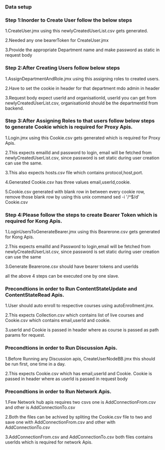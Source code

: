 ### Data setup

### Step 1:Inorder to Create User follow the below steps

1.CreateUser.jmx using this newlyCreatedUserList.csv gets generated.

2.Needed any one bearerToken for CreateUser.jmx

3.Provide the appropriate Department name and make password as static in request body

### Step 2:After Creating Users follow below steps

1.AssignDepartmentAndRole.jmx using this assigning roles to created users.

2.Have to set the cookie in header for that department mdo admin in header

3.Request body expect userId and organisationId, userId you can get from newlyCreatedUserList.csv, organisationId should be the departmentId from backend.

### Step 3:After Assigning Roles to that users follow below steps to generate Cookie which is required for Proxy Apis.

1.Login.jmx using this Cookie.csv gets generated which is required for Proxy Apis.

2.This expects emailId and password to login, email will be fetched from newlyCreatedUserList.csv, since password is set static during user creation can use the same.

3.This also expects hosts.csv file which contains protocol,host,port.

4.Generated Cookie.csv has three values email,userId,cookie.

5.Cookie.csv generated with blank row in between every cookie row, remove those blank row by using this unix command  sed -i '/^$/d' Cookie.csv

### Step 4:Please follow the steps to create Bearer Token which is required for Kong Apis.
 
1.LoginUsersToGenerateBearer.jmx using this Bearerone.csv gets generated for Kong Apis.

2.This expects emailId and Password to login,email will be fetched from newlyCreatedUserList.csv, since password is set static during user creation can use the same

3.Generate Bearerone.csv should have bearer tokens and userIds

all the above 4 steps can be executed one by one slave.

### Precondtions in order to Run ContentStateUpdate and ContentStateRead Apis.

1.User should auto enroll to respective courses using autoEnrollment.jmx.

2.This expects Collection.csv which contains list of live courses and Cookie.csv which contains email,userId and cookie.

3.userId and Cookie is passed in header where as course is passed as path params for request.



### Precondtions in order to Run Discussion Apis.

1.Before Running any Discussion apis, CreateUserNodeBB.jmx this should be run first, one time in a day.

2.This expects Cookie.csv which has email,userId and Cookie. Cookie is passed in header where as userId is passed in request body

### Precondtions in order to Run Network Apis.

1.Few Network hub apis requires two csvs one is AddConnectionFrom.csv and other is AddConnectionTo.csv

2.Both the files can be achived by spliting the Cookie.csv file to two and save one with AddConnectionFrom.csv and other with AddConnectionTo.csv

3.AddConnectionFrom.csv and AddConnectionTo.csv both files contains userIds which is required for network Apis.
